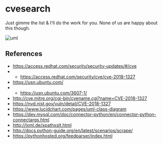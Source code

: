 # cvesearch
Just gimme the list &amp; I'll do the work for you. None of us are happy about this though.

![uml](https://github.rackspace.com/Team-V/cvesearch/raw/master/UMLDraft.png)

References
----------
* https://access.redhat.com/security/security-updates/#/cve
* * https://access.redhat.com/security/cve/cve-2018-1327
* https://usn.ubuntu.com/
* * https://usn.ubuntu.com/3607-1/
* http://cve.mitre.org/cgi-bin/cvename.cgi?name=CVE-2018-1327
* https://nvd.nist.gov/vuln/detail/CVE-2018-1327
* https://www.lucidchart.com/pages/uml-class-diagram
* https://dev.mysql.com/doc/connector-python/en/connector-python-connectargs.html
* http://lxml.de/xpathxslt.html
* http://docs.python-guide.org/en/latest/scenarios/scrape/
* https://pythonhosted.org/feedparser/index.html 
